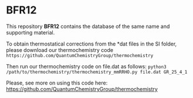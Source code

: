 # BFR12
This repository **BFR12** contains the database of the same name and supporting material.

To obtain thermostatical corrections from the *dat files in the SI folder, please download our thermochemistry code ```https://github.com/QuantumChemistryGroup/thermochemistry```

Then run our thermochemistry code on file.dat as follows:
```python3 /path/to/thermochemistry/thermochemistry_mmRRHO.py file.dat GR_25_4_1```

Please, see more on using this code here: https://github.com/QuantumChemistryGroup/thermochemistry
